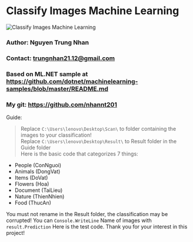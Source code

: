  # Classify Images Machine Learning  
![Classify Images Machine Learning](https://i.imgur.com/XqoVdi2.jpg)
 ### Author: Nguyen Trung Nhan   
 ### Contact: trungnhan21.12@gmail.com  
 ### Based on ML.NET sample at https://github.com/dotnet/machinelearning-samples/blob/master/README.md  
 ### My git: https://github.com/nhannt201  
Guide:  
>Replace `C:\Users\lenovo\Desktop\Scan\` to folder containing the images to your classification!  
>Replace `C:\Users\lenovo\Desktop\Result\` to Result folder in the Guide folder  
>Here is the basic code that categorizes 7 things:
- People (ConNguoi)
- Animals (DongVat)
- Items (DoVat)
- Flowers (Hoa)
- Document (TaiLieu)
- Nature (ThienNhien)
- Food (ThucAn)

You must not rename in the Result folder, the classification may be corrupted!
You can `Console.WriteLine` Name of images with `result.Prediction`
Here is the test code. Thank you for your interest in this project!
